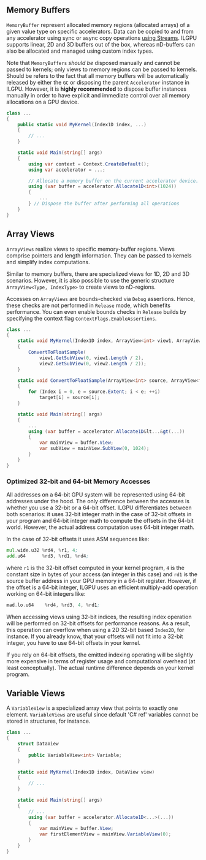 ## Memory Buffers

`MemoryBuffer` represent allocated memory regions (allocated arrays) of a given value type on specific accelerators.
Data can be copied to and from any accelerator using sync or async copy operations [using Streams](Streams).
ILGPU supports linear, 2D and 3D buffers out of the box, whereas nD-buffers can also be allocated and managed using custom index types.

Note that `MemoryBuffers` *should be* disposed manually and cannot be passed to kernels; only views to memory regions can be passed to kernels.
Should be refers to the fact that all memory buffers will be automatically released by either the `GC` or disposing the parent `Accelerator` instance in ILGPU. However, it is **highly recommended** to dispose buffer instances manually in order to have explicit and immediate control over all memory allocations on a GPU device.

```c#
class ...
{
    public static void MyKernel(Index1D index, ...)
    {
        // ...
    }

    static void Main(string[] args)
    {
        using var context = Context.CreateDefault();
        using var accelerator = ...;

        // Allocate a memory buffer on the current accelerator device.
        using (var buffer = accelerator.Allocate1D<int>(1024))
        {
            ...
        } // Dispose the buffer after performing all operations
    }
}
```

## Array Views

`ArrayViews` realize views to specific memory-buffer regions.
Views comprise pointers and length information.
They can be passed to kernels and simplify index computations.

Similar to memory buffers, there are specialized views for 1D, 2D and 3D scenarios.
However, it is also possible to use the generic structure `ArrayView<Type, IndexType>` to create views to nD-regions.

Accesses on `ArrayViews` are bounds-checked via `Debug` assertions.
Hence, these checks are not performed in `Release` mode, which benefits performance.
You can even enable bounds checks in `Release` builds by specifying the context flag `ContextFlags.EnableAssertions`.

```c#
class ...
{
    static void MyKernel(Index1D index, ArrayView<int> view1, ArrayView<float> view2)
    {
        ConvertToFloatSample(
            view1.GetSubView(0, view1.Length / 2),
            view2.GetSubView(0, view2.Length / 2));
    }

    static void ConvertToFloatSample(ArrayView<int> source, ArrayView<float> target)
    {
        for (Index i = 0, e = source.Extent; i < e; ++i)
            target[i] = source[i];
    }

    static void Main(string[] args)
    {
        ...
        using (var buffer = accelerator.Allocate1D&lt...&gt(...))
        {
            var mainView = buffer.View;
            var subView = mainView.SubView(0, 1024);
        }
    }
}
```

### Optimized 32-bit and 64-bit Memory Accesses
All addresses on a 64-bit GPU system will be represented using 64-bit addresses under the hood.
The only difference between the accesses is whether you use a 32-bit or a 64-bit offset.
ILGPU differentiates between both scenarios: it uses 32-bit integer math in the case of 32-bit offsets in your program and 64-bit integer math to compute the offsets in the 64-bit world. However, the actual address computation uses 64-bit integer math.

In the case of 32-bit offsets it uses ASM sequences like:
```asm
mul.wide.u32 %rd4, %r1, 4;
add.u64      %rd3, %rd1, %rd4;
```
where `r1` is the 32-bit offset computed in your kernel program, `4` is the constant size in bytes of your access (an integer in this case) and `rd1` is the source buffer address in your GPU memory in a 64-bit register. However, if the offset is a 64-bit integer, ILGPU uses an efficient multiply-add operation working on 64-bit integers like:
```asm
mad.lo.u64    %rd4, %rd3, 4, %rd1;
```

When accessing views using 32-bit indices, the resulting index operation will be performed on 32-bit offsets for performance reasons.
As a result, this operation can overflow when using a 2D 32-bit based `Index2D`, for instance.
If you already know, that your offsets will not fit into a 32-bit integer, you have to use 64-bit offsets in your kernel.

If you rely on 64-bit offsets, the emitted indexing operating will be slightly more expensive in terms of register usage and computational overhead (at least conceptually). The actual runtime difference depends on your kernel program.

## Variable Views

A `VariableView` is a specialized array view that points to exactly one element.
`VariableViews` are useful since default 'C# ref' variables cannot be stored in structures, for instance.

```c#
class ...
{
    struct DataView
    {
        public VariableView<int> Variable;
    }

    static void MyKernel(Index1D index, DataView view)
    {
        // ...
    }

    static void Main(string[] args)
    {
        // ...
        using (var buffer = accelerator.Allocate1D<...>(...))
        {
            var mainView = buffer.View;
            var firstElementView = mainView.VariableView(0);
        }
    }
}
```